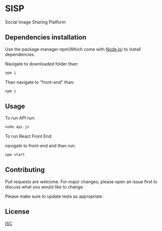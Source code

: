 # SISP
Social Image Sharing Platform
## Dependencies installation

Use the package manager npm(Which come with [Node.js](https://nodejs.org/)) to install dependencies.

Navigate to downloaded folder than:
```bash
npm i
```
Than navigate to "front-end" than:
```bash
npm i
```
## Usage
To run API run:
```bash
node api.js
```
To run React Front End:

navigate to front-end and than run:
```bash
npm start
```

## Contributing
Pull requests are welcome. For major changes, please open an issue first to discuss what you would like to change.

Please make sure to update tests as appropriate.

## License
[ISC](https://choosealicense.com/licenses/isc/)